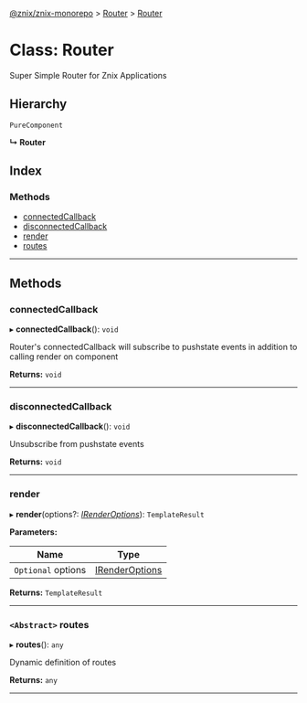 [@znix/znix-monorepo](../README.md) > [Router](../modules/router.md) > [Router](../classes/router.router-1.md)

# Class: Router

Super Simple Router for Znix Applications

## Hierarchy

 `PureComponent`

**↳ Router**

## Index

### Methods

* [connectedCallback](router.router-1.md#connectedcallback)
* [disconnectedCallback](router.router-1.md#disconnectedcallback)
* [render](router.router-1.md#render)
* [routes](router.router-1.md#routes)

---

## Methods

<a id="connectedcallback"></a>

###  connectedCallback

▸ **connectedCallback**(): `void`

Router's connectedCallback will subscribe to pushstate events in addition to calling render on component

**Returns:** `void`

___
<a id="disconnectedcallback"></a>

###  disconnectedCallback

▸ **disconnectedCallback**(): `void`

Unsubscribe from pushstate events

**Returns:** `void`

___
<a id="render"></a>

###  render

▸ **render**(options?: *[IRenderOptions](../modules/purecomponent.md#irenderoptions)*): `TemplateResult`

**Parameters:**

| Name | Type |
| ------ | ------ |
| `Optional` options | [IRenderOptions](../modules/purecomponent.md#irenderoptions) |

**Returns:** `TemplateResult`

___
<a id="routes"></a>

### `<Abstract>` routes

▸ **routes**(): `any`

Dynamic definition of routes

**Returns:** `any`

___

